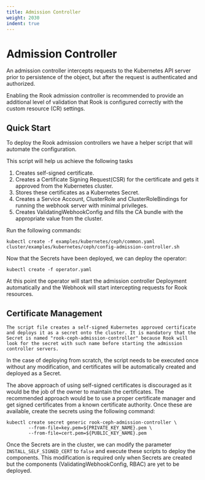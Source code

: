 ```yaml
---
title: Admission Controller
weight: 2030
indent: true
---
```


# Admission Controller

An admission controller intercepts requests to the Kubernetes API server prior to persistence of the object, but after the request is authenticated and authorized.

Enabling the Rook admission controller is recommended to provide an additional level of validation that Rook is configured correctly with the custom resource (CR) settings.

## Quick Start 

To deploy the Rook admission controllers we have a helper script that will automate the configuration.

This script will help us achieve the following tasks
1. Creates self-signed certificate.
1. Creates a Certificate Signing Request(CSR) for the certificate and gets it approved from the Kubernetes cluster.
1. Stores these certificates as a Kubernetes Secret.
1. Creates a Service Account, ClusterRole and ClusterRoleBindings for running the webhook server with minimal privileges.
1. Creates ValidatingWebhookConfig and fills the CA bundle with the appropriate value from the cluster.

Run the following commands:
```console
kubectl create -f examples/kubernetes/ceph/common.yaml
cluster/examples/kubernetes/ceph/config-admission-controller.sh
```
Now that the Secrets have been deployed, we can deploy the operator:
```console
kubectl create -f operator.yaml
```

At this point the operator will start the admission controller Deployment automatically and the Webhook will start intercepting requests for Rook resources. 

## Certificate Management

    The script file creates a self-signed Kubernetes approved certificate and deploys it as a secret onto the cluster. It is mandatory that the Secret is named "rook-ceph-admission-controller" because Rook will look for the secret with such name before starting the admission controller servers. 

In the case of deploying from scratch, the script needs to be executed once without any modification, and certificates will be automatically created and deployed as a Secret.

The above approach of using self-signed certificates is discouraged as it would be the job of the owner to maintain the certificates. The recommended approach would be to use a proper certificate manager and get signed certificates from a known certificate authority. Once these are available, create the secrets using the following command: 

```console
kubectl create secret generic rook-ceph-admission-controller \
        --from-file=key.pem=${PRIVATE_KEY_NAME}.pem \
        --from-file=cert.pem=${PUBLIC_KEY_NAME}.pem
```

Once the Secrets are in the cluster, we can modify the parameter `INSTALL_SELF_SIGNED_CERT` to `false` and execute these scripts to deploy the components. This modification is required only when Secrets are created but the components (ValidatingWebhookConfig, RBAC) are yet to be deployed.

